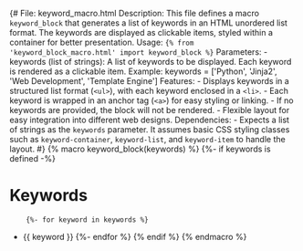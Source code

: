 {#
File: keyword_macro.html
Description: This file defines a macro `keyword_block` that generates a list of keywords in an HTML unordered list format. The keywords are displayed as clickable items, styled within a container for better presentation.
Usage: `{% from 'keyword_block_macro.html' import keyword_block %}`
Parameters:
    - keywords (list of strings): A list of keywords to be displayed. Each keyword is rendered as a clickable item.
        Example:
        keywords = ['Python', 'Jinja2', 'Web Development', 'Template Engine']
Features:
    - Displays keywords in a structured list format (`<ul>`), with each keyword enclosed in a `<li>`.
    - Each keyword is wrapped in an anchor tag (`<a>`) for easy styling or linking.
    - If no keywords are provided, the block will not be rendered.
    - Flexible layout for easy integration into different web designs.
Dependencies:
    - Expects a list of strings as the `keywords` parameter. It assumes basic CSS styling classes such as `keyword-container`, `keyword-list`, and `keyword-item` to handle the layout.
#}
{% macro keyword_block(keywords) %}
    {%- if keywords is defined -%}
# Keywords

        {%- for keyword in keywords %}
- {{ keyword }}
        {%- endfor %}
    {% endif %}
{% endmacro %}
